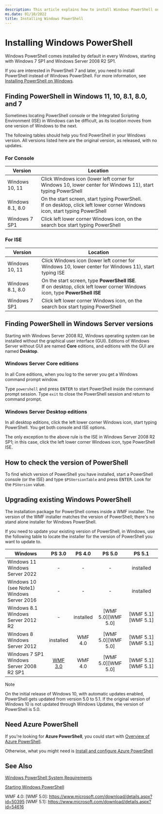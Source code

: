 ```yaml
---
description: This article explains how to install Windows PowerShell on various versions of Windows.
ms.date: 01/18/2022
title: Installing Windows PowerShell
---
```

# Installing Windows PowerShell

Windows PowerShell comes installed by default in every Windows, starting with Windows 7 SP1 and
Windows Server 2008 R2 SP1.

If you are interested in PowerShell 7 and later, you need to install PowerShell instead of Windows
PowerShell. For more information, see
[Installing PowerShell on Windows](../../install/Installing-PowerShell-on-Windows.md).

## Finding PowerShell in Windows 11, 10, 8.1, 8.0, and 7

Sometimes locating PowerShell console or the Integrated Scripting Environment (ISE) in Windows can
be difficult, as its location moves from one version of Windows to the next.

The following tables should help you find PowerShell in your Windows version. All versions listed
here are the original version, as released, with no updates.

### For Console

|     Version      |                                                            Location                                                            |
| ---------------- | ------------------------------------------------------------------------------------------------------------------------------ |
| Windows 10, 11   | Click Windows icon (lower left corner for Windows 10, lower center for Windows 11), start typing PowerShell                                                                  |
| Windows 8.1, 8.0 | On the start screen, start typing PowerShell.<br/>If on desktop, click left lower corner Windows icon, start typing PowerShell |
| Windows 7 SP1    | Click left lower corner Windows icon, on the search box start typing PowerShell                                                |

### For ISE

|     Version      |                                                            Location                                                            |
| ---------------- | ------------------------------------------------------------------------------------------------------------------------------ |
| Windows 10, 11   | Click Windows icon (lower left corner for Windows 10, lower center for Windows 11), start typing ISE                                                                         |
| Windows 8.1, 8.0 | On the start screen, type **PowerShell ISE**.<br/>If on desktop, click left lower corner Windows icon, type **PowerShell ISE** |
| Windows 7 SP1    | Click left lower corner Windows icon, on the search box start typing PowerShell                                                |

## Finding PowerShell in Windows Server versions

Starting with Windows Server 2008 R2, Windows operating system can be installed without the
graphical user interface (GUI). Editions of Windows Server without GUI are named **Core** editions,
and editions with the GUI are named **Desktop**.

### Windows Server Core editions

In all Core editions, when you log to the server you get a Windows command prompt window.

Type `powershell` and press <kbd>ENTER</kbd> to start PowerShell inside the command prompt session.
Type `exit` to close the PowerShell session and return to command prompt.

### Windows Server Desktop editions

In all desktop editions, click the left lower corner Windows icon, start typing PowerShell. You get
both console and ISE options.

The only exception to the above rule is the ISE in Windows Server 2008 R2 SP1; in this case, click
the left lower corner Windows icon, type PowerShell ISE.

## How to check the version of PowerShell

To find which version of PowerShell you have installed, start a PowerShell console (or the ISE) and
type `$PSVersionTable` and press <kbd>ENTER</kbd>. Look for the `PSVersion` value.

## Upgrading existing Windows PowerShell

The installation package for PowerShell comes inside a WMF installer. The version of the WMF
installer matches the version of PowerShell; there's no stand alone installer for Windows
PowerShell.

If you need to update your existing version of PowerShell, in Windows, use the following table to
locate the installer for the version of PowerShell you want to update to.

|                    Windows                     |       PS 3.0       |       PS 4.0       |       PS 5.0       |       PS 5.1       |
| ---------------------------------------------- | :----------------: | :----------------: | :----------------: | :----------------: |
| Windows 11 <br/>Windows Server 2022            |         -          |         -          |         -          |     installed      |
| Windows 10 (see Note1)<br/>Windows Server 2016 |         -          |         -          |         -          |     installed      |
| Windows 8.1<br/>Windows Server 2012 R2         |         -          |     installed      | [WMF 5.0][WMF 5.0] | [WMF 5.1][WMF 5.1] |
| Windows 8<br/>Windows Server 2012              |     installed      | WMF 4.0 | [WMF 5.0][WMF 5.0] | [WMF 5.1][WMF 5.1] |
| Windows 7 SP1<br/>Windows Server 2008 R2 SP1   | [WMF 3.0][WMF 3.0] | WMF 4.0 | [WMF 5.0][WMF 5.0] | [WMF 5.1][WMF 5.1] |

> [!NOTE]
> On the initial release of Windows 10, with automatic updates enabled, PowerShell gets updated from
> version 5.0 to 5.1. If the original version of Windows 10 is not updated through Windows Updates,
> the version of PowerShell is 5.0.

## Need Azure PowerShell

If you're looking for **Azure PowerShell**, you could start with
[Overview of Azure PowerShell](/powershell/azure/overview).

Otherwise, what you might need is
[Install and configure Azure PowerShell](/powershell/azure/install-az-ps)

## See Also

[Windows PowerShell System Requirements](Windows-PowerShell-System-Requirements.md)

[Starting Windows PowerShell](../Starting-Windows-PowerShell.md)

<!-- link refs -->

[WMF 3.0]: https://www.microsoft.com/download/details.aspx?id=34595
WMF 4.0: 
[WMF 5.0]: https://www.microsoft.com/download/details.aspx?id=50395
[WMF 5.1]: https://www.microsoft.com/download/details.aspx?id=54616
